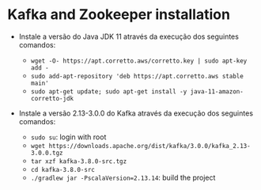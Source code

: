# Kafka and Zookeeper installation

- Instale a versão do Java JDK 11 através da execução dos seguintes comandos:

  - `wget -O- https://apt.corretto.aws/corretto.key | sudo apt-key add -`
  - `sudo add-apt-repository 'deb https://apt.corretto.aws stable main'`
  - `sudo apt-get update; sudo apt-get install -y java-11-amazon-corretto-jdk`

- Instale a versão 2.13-3.0.0 do Kafka através da execução dos seguintes comandos:
  - `sudo su`: login with root
  - `wget https://downloads.apache.org/dist/kafka/3.0.0/kafka_2.13-3.0.0.tgz`
  - `tar xzf kafka-3.8.0-src.tgz`
  - `cd kafka-3.8.0-src`
  - `./gradlew jar -PscalaVersion=2.13.14`: build the project
